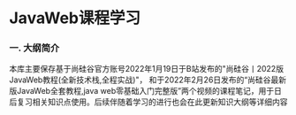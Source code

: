 # JavaWeb课程学习

### 一. 大纲简介

本库主要保存基于尚硅谷官方账号2022年1月19日于B站发布的"尚硅谷丨2022版JavaWeb教程(全新技术栈,全程实战)"，
和于2022年2月26日发布的“尚硅谷最新版JavaWeb全套教程,java web零基础入门完整版”两个视频的课程笔记，用于日后复习相关知识点使用。后续伴随着学习的进行也会在此更新知识大纲等详细内容